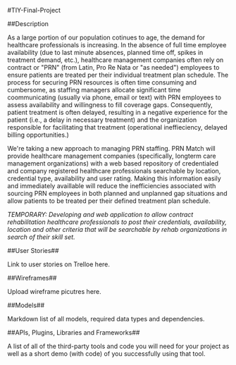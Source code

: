 #TIY-Final-Project

##Description

As a large portion of our population cotinues to age, the demand for healthcare professionals is increasing.  In the absence of full time employee availability (due to last minute absences, planned time off, spikes in treatment demand, etc.), healthcare management companies often rely on contract or "PRN" (from Latin, Pro Re Nata or "as needed") employees to ensure patients are treated per their individual treatment plan schedule.  The process for securing PRN resources is often time consuming and cumbersome, as staffing managers allocate significant time coommunicating (usually via phone, email or text) with PRN employees to assess availability and willingness to fill coverage gaps.  Consequently, patient treatment is often delayed, resulting in a negative experience for the patient (i.e., a delay in necessary treatment) and the organization responsible for facilitating that treatment (operational ineffieciency, delayed billing opportunities.)     

We're taking a new approach to managing PRN staffing.  PRN Match will provide healthcare management companies (specifically, longterm care management organizations) with a web based repository of credentialed and company registered healthcare professionals searchable by location, credential type, availability and user rating.  Making this information easily and immediately availlable will reduce the inefficiencies associated with sourcing PRN employees in both planned and unplanned gap situations and allow patients to be treated per their defined treatment plan schedule.  

*TEMPORARY:  Developing and web application to allow contract rehabilitation healthcare professionals to post their credentials, availability, location and other criteria that will be searchable by rehab organizations in search of their skill set.*

##User Stories##

Link to user stories on Trelloe here.

##Wireframes##

Upload wireframe picutres here.

##Models##

Markdown list of all models, required data types and dependencies.

##APIs, Plugins, Libraries and Frameworks##

A list of all of the third-party tools and code you will need for your project as well as a short demo (with code) of you successfully using that tool.

